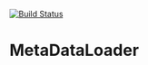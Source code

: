 [![Build Status](https://travis-ci.org/holoed/MetaDataLoader.svg?branch=master)](https://travis-ci.org/holoed/MetaDataLoader)
# MetaDataLoader
